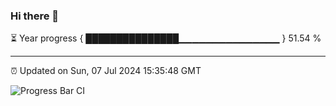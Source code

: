 ### Hi there 👋

⏳ Year progress { ███████████████▁▁▁▁▁▁▁▁▁▁▁▁▁▁▁ } 51.54 %

---

⏰ Updated on Sun, 07 Jul 2024 15:35:48 GMT

![Progress Bar CI](https://github.com/IshwaranRudhara/GIT-ACTION/workflows/Progress%20Bar%20CI/badge.svg)
